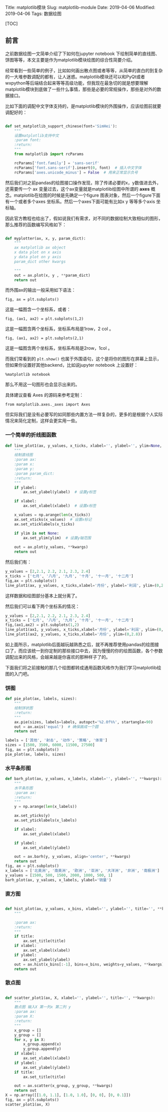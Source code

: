 Title: matplotlib模块
Slug: matplotlib-module
Date: 2019-04-06
Modified: 2019-04-06
Tags: 数据绘图

[TOC]

## 前言

之前数据绘图一文简单介绍了下如何在jupyter notebook 下绘制简单的直线图、饼图等等，本文主要是作为matplotlib模块绘图的综合性简要介绍。

经常看到一些简单的例子，比如如何画出散点图或者等等，从简单的直白的到复杂的一大堆参数调配的都有，让人迷惑。matplotlib模块还可以和PyQt或者wxpython等后端结合起来等等高级功能，但我现在最急切的就是想要理解matplotlib模块到底做了一些什么事情，那些是必要的常规操作，那些是对外的数据接口。

比如下面的调配中文字体支持的，是matplotlib模块的外围操作，应该绘图前就要调配好的：

```python

def set_matplotlib_support_chinese(font='SimHei'):
    """
    设置matplotlib支持中文
    :param font:
    :return:
    """
    from matplotlib import rcParams

    rcParams['font.family'] = 'sans-serif'
    rcParams['font.sans-serif'].insert(0, font)  # 插入中文字体
    rcParams['axes.unicode_minus'] = False  # 用来正常显示负号
```

然后我们对之前pandas的绘图接口操作发现，除了传递必要的x，y数值进去外，还需要传一个 ax 变量过去，这个ax变量就是matplotlib绘图中所谓的 **axes** 概念。matplotlib在绘图的时候是先确定一个figure 图表对象，然后一个figure下面有一个或者多个axes 坐标系。然后一个axes下面可能有比如x y 等等多个axis 坐标轴。

因此官方教程也给出了，假如说我们有需求，对不同的数据绘制大致相似的图形，那么推荐的函数编写风格如下：

```python

def myplotter(ax, x, y, param_dict):
    """
    ax matplotlib ax object
    x data plot on x axis
    y data plot on y axis
    param_dict other kwargs

    """
    out = ax.plot(x, y , **param_dict)
    return out
```

而外围ax的输出一般采用如下语法：

```
fig, ax = plt.subplots()
```

这是一幅图含一个坐标系，或者：

```
fig, (ax1, ax2) = plt.subplots(1,2)
```

这是一幅图含两个坐标系，坐标系布局是1row，2 col 。

```
fig, (ax1, ax2) = plt.subplots(2,1)
```

这是一幅图含两个坐标系，坐标系布局是2row，1col 。

而我们常看到的 `plt.show()` 也属于外围语句，这个是将你的图形在屏幕上显示，但如果你设置好其他backend，比如说jupyter notebook 上设置好：

```
%matplotlib notebook
```

那么不用这一句图形也会显示出来的。

具体建议查看 Axes 的源码来参考定制：

```
from matplotlib.axes._axes import Axes
```

但实际我们是没有必要写的如同那些内置方法一样复杂的，更多的是根据个人实际情况来简化定制，这样会更实用一些。

### 一个简单的折线图函数

```python
def line_plot1(ax, y_values, x_ticks, xlabel='', ylabel='', ylim=None, **kwargs):
    """
    绘制直线图
    :param ax:
    :param x:
    :param y:
    :param param_dict:
    :return:
    """
    if ylabel:
        ax.set_ylabel(ylabel)  # 设置y标签

    if xlabel:
        ax.set_xlabel(xlabel)  # 设置x标签

    x_values = np.arange(len(x_ticks))
    ax.set_xticks(x_values)  # 设置x标记
    ax.set_xticklabels(x_ticks)

    if ylim is not None:
        ax.set_ylim(ylim)  # 设置y轴范围
        
    out = ax.plot(y_values, **kwargs)
    return out
```

然后我们有：

```python
y_values = [2,2.1, 2.2, 2.1, 2.3, 2.4]
x_ticks = ['七月', '八月', '九月', '十月', '十一月', '十二月']
fig,ax = plt.subplots()
line_plot1(ax, y_values, x_ticks,xlabel='月份', ylabel='利润', ylim=(0,2.8))
```

这样数据和绘图部分基本上就分离了。

然后我们可以看下两个坐标系的情况：

```python
y_values = [2,2.1, 2.2, 2.1, 2.3, 2.4]
x_ticks = ['七月', '八月', '九月', '十月', '十一月', '十二月']
fig,(ax1,ax2) = plt.subplots(1,2)
line_plot1(ax1, y_values, x_ticks,xlabel='月份', ylabel='利润', ylim=(0,2.8))
line_plot1(ax2, y_values, x_ticks,xlabel='月份', ylim=(0,2.8))
```

如上面所示，matplotlib后面越玩越熟悉之后，就不再推荐使用pandas的绘图接口了，而应该统一到你定制的那些接口中去，因为慢慢的你的绘图函数，各个参数调配出来的风格，会越来越是你喜欢的那种样子了的。

下面我们将之前接触的那几个绘图都转成通用函数风格作为我们学习matplotlib绘图的入门吧。

### 饼图

```python
def pie_plot(ax, labels, sizes):
    """
    绘制饼状图
    :return:
    """
    ax.pie(sizes, labels=labels, autopct='%2.0f%%', startangle=90)
    out = ax.axis('equal')  # 确保画成一个圆
    return out

labels = ['其他', '射击', '动作', '策略', '体育']
sizes = [1500, 3500, 6000, 11500, 27500]
fig, ax = plt.subplots()
pie_plot(ax, labels, sizes)
```

### 水平条形图

```python
def barh_plot(ax, y_values, x_labels, xlabel='', ylabel='', **kwargs):
    """
    水平条形图
    :param ax:
    :return:
    """
    y = np.arange(len(x_labels))

    ax.set_yticks(y)
    ax.set_yticklabels(x_labels)

    if xlabel:
        ax.set_ylabel(xlabel)

    if ylabel:
        ax.set_xlabel(ylabel)

    out = ax.barh(y, y_values, align='center', **kwargs)
    return out
fig, ax = plt.subplots()
x_labels = ['北美洲', '南美洲', '欧洲', '亚洲', '大洋洲', '非洲', '南极洲']
y_values = [1500, 500, 1500, 2000, 1000, 500, 1]
barh_plot(ax, y_values, x_labels, ylabel='销量')
```

### 直方图

```python

def hist_plot(ax, y_values, x_bins, xlabel='', ylabel='', title='', **kwargs):
    """

    :param ax:
    :return:
    """
    if title:
        ax.set_title(title)
    if xlabel:
        ax.set_xlabel(xlabel)
    if ylabel:
        ax.set_ylabel(ylabel)
    out = ax.hist(x_bins[:-1], bins=x_bins, weights=y_values, **kwargs)
    return out
```





### 散点图

```python

def scatter_plot1(ax, X, xlabel='', ylabel='', title='', **kwargs):
    """
    散点图 输入X 第一列x 第二列 y
    :param ax:
    :param X:
    :return:
    """
    x_group = []
    y_group = []
    for x, y in X:
        x_group.append(x)
        y_group.append(y)
    if xlabel:
        ax.set_xlabel(xlabel)
    if ylabel:
        ax.set_ylabel(ylabel)
    if title:
        ax.set_title(title)

    out = ax.scatter(x_group, y_group, **kwargs)
    return out
X = np.array([[1.0, 1.1], [1.0, 1.0], [0, 0], [0, 0.1]])
fig, ax = plt.subplots()
scatter_plot1(ax, X)
```





